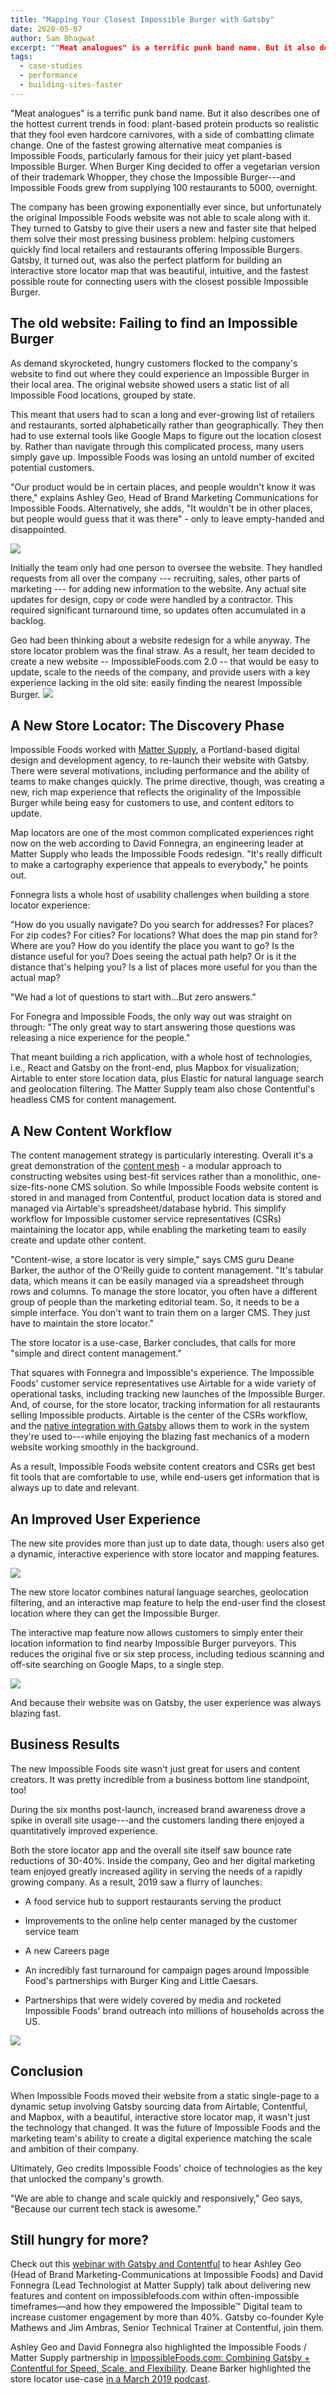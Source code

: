 ```yaml
---
title: "Mapping Your Closest Impossible Burger with Gatsby"
date: 2020-05-07
author: Sam Bhagwat
excerpt: ""Meat analogues" is a terrific punk band name. But it also describes one of the hottest current trends in food: plant-based protein products so realistic that they fool even hardcore carnivores, with a side of combatting climate change. Impossible Foods is one of the fastest growing alternative meat companies, particularly famous for their juicy and delicious Impossible Burgers. The company’s website made it hard for hungry customers to find their nearest Impossible Burger, though, so they turned to Gatsby and Contentful for an upgrade.”
tags:
  - case-studies
  - performance
  - building-sites-faster
---
```


"Meat analogues" is a terrific punk band name. But it also describes one of the hottest current trends in food: plant-based protein products so realistic that they fool even hardcore carnivores, with a side of combatting climate change. One of the fastest growing alternative meat companies is Impossible Foods, particularly famous for their juicy yet plant-based Impossible Burger. When Burger King decided to offer a vegetarian version of their trademark Whopper, they chose the Impossible Burger---and Impossible Foods grew from supplying 100 restaurants to 5000, overnight.

The company has been growing exponentially ever since, but unfortunately the original Impossible Foods website was not able to scale along with it. They turned to Gatsby to give their users a new and faster site that helped them solve their most pressing business problem: helping customers quickly find local retailers and restaurants offering Impossible Burgers. Gatsby, it turned out, was also the perfect platform for building an interactive store locator map that was beautiful, intuitive, and the fastest possible route for connecting users with the closest possible Impossible Burger.

## The old website: Failing to find an Impossible Burger

As demand skyrocketed, hungry customers flocked to the company's website to find out where they could experience an Impossible Burger in their local area. The original website showed users a static list of all Impossible Food locations, grouped by state.

This meant that users had to scan a long and ever-growing list of retailers and restaurants, sorted alphabetically rather than geographically. They then had to use external tools like Google Maps to figure out the location closest by. Rather than navigate through this complicated process, many users simply gave up. Impossible Foods was losing an untold number of excited potential customers.

"Our product would be in certain places, and people wouldn't know it was there," explains Ashley Geo, Head of Brand Marketing Communications for Impossible Foods. Alternatively, she adds, "It wouldn't be in other places, but people would guess that it was there" - only to leave empty-handed and disappointed.

![](https://lh5.googleusercontent.com/UpLDOJ5IvE0tDhK9qqDSa6qbr9gWdM-wPRTZkI0P6XBDBI6gvKZk33qvcUVH88rFC_Ylh8GxTgnpvGZDPPuRMADalLJygiOzmlEY6SyawoFR3AH0BkhhLRSLwrB7aRMZXrCwkdJ6)

Initially the team only had one person to oversee the website. They handled requests from all over the company --- recruiting, sales, other parts of marketing --- for adding new information to the website. Any actual site updates for design, copy or code were handled by a contractor. This required significant turnaround time, so updates often accumulated in a backlog.

Geo had been thinking about a website redesign for a while anyway. The store locator problem was the final straw. As a result, her team decided to create a new website -- ImpossibleFoods.com 2.0 -- that would be easy to update, scale to the needs of the company, and provide users with a key experience lacking in the old site: easily finding the nearest Impossible Burger. ![](https://lh4.googleusercontent.com/6FbuzxrHTT48CwKDjBpCvMXpqdna_ObN-xMOXgARbVUovb8PZsKxca2v2u0_NBEAJykno7lRMzXju_Xg9-TFtjFJ5tX3cCMzgxlAJ80OGn4Sbbhlh5Qy8PEe6Z3OQ62r0yM7CHjk)

## A New Store Locator: The Discovery Phase

Impossible Foods worked with [Matter Supply](https://mattersupply.co/), a Portland-based digital design and development agency, to re-launch their website with Gatsby. There were several motivations, including performance and the ability of teams to make changes quickly. The prime directive, though, was creating a new, rich map experience that reflects the originality of the Impossible Burger while being easy for customers to use, and content editors to update.

Map locators are one of the most common complicated experiences right now on the web according to David Fonnegra, an engineering leader at Matter Supply who leads the Impossible Foods redesign. "It's really difficult to make a cartography experience that appeals to everybody," he points out.

Fonnegra lists a whole host of usability challenges when building a store locator experience:

"How do you usually navigate? Do you search for addresses? For places? For zip codes? For cities? For locations? What does the map pin stand for? Where are you? How do you identify the place you want to go? Is the distance useful for you? Does seeing the actual path help? Or is it the distance that's helping you? Is a list of places more useful for you than the actual map?

"We had a lot of questions to start with...But zero answers."

For Fonegra and Impossible Foods, the only way out was straight on through: "The only great way to start answering those questions was releasing a nice experience for the people."

That meant building a rich application, with a whole host of technologies, i.e., React and Gatsby on the front-end, plus Mapbox for visualization; Airtable to enter store location data, plus Elastic for natural language search and geolocation filtering. The Matter Supply team also chose Contentful's headless CMS for content management.

## A New Content Workflow

The content management strategy is particularly interesting. Overall it's a great demonstration of the [content mesh](https://www.gatsbyjs.org/blog/2018-10-04-journey-to-the-content-mesh/) - a modular approach to constructing websites using best-fit services rather than a monolithic, one-size-fits-none CMS solution. So while Impossible Foods website content is stored in and managed from Contentful, product location data is stored and managed via Airtable's spreadsheet/database hybrid. This simplify workflow for Impossible customer service representatives (CSRs) maintaining the locator app, while enabling the marketing team to easily create and update other content.

"Content-wise, a store locator is very simple," says CMS guru Deane Barker, the author of the O'Reilly guide to content management. "It's tabular data, which means it can be easily managed via a spreadsheet through rows and columns. To manage the store locator, you often have a different group of people than the marketing editorial team. So, it needs to be a simple interface. You don't want to train them on a larger CMS. They just have to maintain the store locator."

The store locator is a use-case, Barker concludes, that calls for more "simple and direct content management."

That squares with Fonnegra and Impossible's experience. The Impossible Foods' customer service representatives use Airtable for a wide variety of operational tasks, including tracking new launches of the Impossible Burger. And, of course, for the store locator, tracking information for all restaurants selling Impossible products. Airtable is the center of the CSRs workflow, and the [native integration with Gatsby](https://www.gatsbyjs.org/packages/gatsby-source-airtable/?=gatsby-source) allows them to work in the system they're used to---while enjoying the blazing fast mechanics of a modern website working smoothly in the background.

As a result, Impossible Foods website content creators and CSRs get best fit tools that are comfortable to use, while end-users get information that is always up to date and relevant.

## An Improved User Experience

The new site provides more than just up to date data, though: users also get a dynamic, interactive experience with store locator and mapping features.

![](https://lh5.googleusercontent.com/sditmdXrjz3_K2qioiKKoIiACnfM8kv_Pa2trN0F6UAmqycMxe3HJ1loxUr96GVl5JdOEET25LQ9ghxjdoFQTF9qC_G4wCtjaldmhlx2dFGG6hsDakWD3k5940kgmt_EKIAx50LQ)

The new store locator combines natural language searches, geolocation filtering, and an interactive map feature to help the end-user find the closest location where they can get the Impossible Burger.

The interactive map feature now allows customers to simply enter their location information to find nearby Impossible Burger purveyors. This reduces the original five or six step process, including tedious scanning and off-site searching on Google Maps, to a single step.

![](https://lh4.googleusercontent.com/Z6HH9JaYBdasJ76Oh4jRkDgx0OGhhNHIJF7FhdeqCrNuoq-69TDudUvGpNzOENbbFO2sutj2UJPjQe4GdKJOCmeh38tqJrUITA6DePK3vwDHknWZwt6eMMZ8MO1X15AXZlIr3dl-)

And because their website was on Gatsby, the user experience was always blazing fast.

## Business Results

The new Impossible Foods site wasn't just great for users and content creators. It was pretty incredible from a business bottom line standpoint, too!

During the six months post-launch, increased brand awareness drove a spike in overall site usage---and the customers landing there enjoyed a quantitatively improved experience.

Both the store locator app and the overall site itself saw bounce rate reductions of 30-40%. Inside the company, Geo and her digital marketing team enjoyed greatly increased agility in serving the needs of a rapidly growing company. As a result, 2019 saw a flurry of launches:

- A food service hub to support restaurants serving the product

- Improvements to the online help center managed by the customer service team

- A new Careers page

- An incredibly fast turnaround for campaign pages around Impossible Food's partnerships with Burger King and Little Caesars.

- Partnerships that were widely covered by media and rocketed Impossible Foods' brand outreach into millions of households across the US.

![](https://lh4.googleusercontent.com/YPbAKWGFoAtsLCrngGZtoPKspyD2jzfLAMt9bfZBWTYdBdyu6xWRubDqOncOyjIgl71HQbq-Q9wdI1qCw1LV8bhpg0pLYjI379sAeF6AL4DXh-owkEAMGWLZTvVlYPMGg28DD8Ll)

## Conclusion

When Impossible Foods moved their website from a static single-page to a dynamic setup involving Gatsby sourcing data from Airtable, Contentful, and Mapbox, with a beautiful, interactive store locator map, it wasn't just the technology that changed. It was the future of Impossible Foods and the marketing team's ability to create a digital experience matching the scale and ambition of their company.

Ultimately, Geo credits Impossible Foods' choice of technologies as the key that unlocked the company's growth.

"We are able to change and scale quickly and responsively," Geo says, "Because our current tech stack is awesome."

## Still hungry for more?

Check out this [webinar with Gatsby and Contentful](https://www.gatsbyjs.com/impossible-foods-webinar/) to hear Ashley Geo (Head of Brand Marketing-Communications at Impossible Foods) and David Fonnegra (Lead Technologist at Matter Supply) talk about delivering new features and content on impossiblefoods.com within often-impossible timeframes—and how they empowered the Impossible™ Digital team to increase customer engagement by more than 40%. Gatsby co-founder Kyle Mathews and Jim Ambras, Senior Technical Trainer at Contentful, join them.

Ashley Geo and David Fonnegra also highlighted the Impossible Foods / Matter Supply partnership in [ImpossibleFoods.com: Combining Gatsby + Contentful for Speed, Scale, and Flexibility](https://www.gatsbyjs.com/impossible-foods-webinar/). Deane Barker highlighted the store locator use-case [in a March 2019 podcast](https://www.ingeniux.com/company/podcast/content-matters-podcast-headless-content-management-with-deane-barker).
